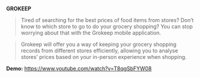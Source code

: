 **GROKEEP**

>Tired of searching for the best prices of food items from stores? Don’t know to which store to go to do your grocery shopping? You can stop worrying about that with the Grokeep mobile application.
 
>Grokeep will offer you a way of keeping your grocery shopping records from different stores efficiently, allowing you to analyse stores’ prices based on your in-person experience when shopping. 

**Demo:** https://www.youtube.com/watch?v=T8qgSbFYW08
